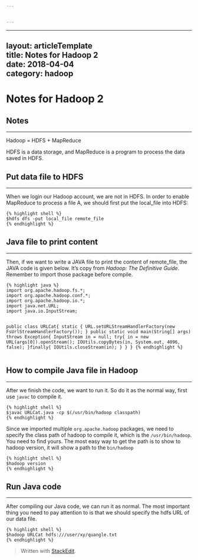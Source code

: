 ```yaml
---


---
```


<hr>
<h2 id="layout-articletemplatetitle-notes-for-hadoop-2date-2018-04-04category-hadoop">layout: articleTemplate<br>
title: Notes for Hadoop 2<br>
date: 2018-04-04<br>
category: hadoop</h2>
<h1 id="notes-for-hadoop-2">Notes for Hadoop 2</h1>
<h2 id="notes">Notes</h2>
<hr>
<p>Hadoop = HDFS  + MapReduce</p>
<p>HDFS is a data storage, and MapReduce is a program to process the data saved in HDFS.</p>
<h2 id="put-data-file-to-hdfs">Put data file to HDFS</h2>
<hr>
<p>When we login our Hadoop account, we are not in HDFS. In order to enable MapReduce to process a file A, we should first put the local_file into HDFS:</p>
<pre><code>{% highlight shell %}
$hdfs dfs -put local_file remote_file
{% endhighlight %}
</code></pre>
<h2 id="java-file-to-print-content">Java file to print content</h2>
<hr>
<p>Then, if we want to write a JAVA file to print the content of remote_file, the JAVA code is given below. It’s copy from <em>Hadoop: The Definitive Guide</em>. Remember to import those package before compile.</p>
<pre><code>{% highlight java %}
import org.apache.hadoop.fs.*;
import org.apache.hadoop.conf.*;
import org.apache.hadoop.io.*;
import java.net.URL;
import java.io.InputStream;

public class URLCat{
	static {
	URL.setURLStreamHandlerFactory(new FsUrlStreamHandlerFactory());
	}
	public static void main(String[] args) throws Exception{
		InputStream in = null;
		try{
			in = new URL(args[0]).openStream();
			IOUtils.copyBytes(in, System.out, 4096, false);
		}finally{
			IOUtils.closeStream(in);
		}
	}
}
{% endhighlight %}
</code></pre>
<h2 id="how-to-compile-java-file-in-hadoop">How to compile Java file in Hadoop</h2>
<hr>
<p>After we finish the code, we want to run it. So do it as the normal way, first use <code>javac</code> to compile it.</p>
<pre><code>{% highlight shell %}
$javac URLCat.java -cp $(/usr/bin/hadoop classpath)
{% endhighlight %}
</code></pre>
<p>Since we imported multiple <code>org.apache.hadoop</code> packages, we need to specify the class path of hadoop to compile it, which is the <code>/usr/bin/hadoop</code>. You need to find yours. The most easy way to get the path is to show to hadoop version, it will show a path to the <code>bin/hadoop</code></p>
<pre><code>{% highlight shell %}
$hadoop version
{% endhighlight %}
</code></pre>
<h2 id="run-java-code">Run Java code</h2>
<hr>
<p>After compiling our Java code, we can run it as normal. The most important thing you need to pay attention to is that we should specify the hdfs URL of our data file.</p>
<pre><code>{% highlight shell %}
$hadoop URLCat hdfs:///user/xy/quangle.txt
{% endhighlight %}
</code></pre>
<blockquote>
<p>Written with <a href="https://stackedit.io/">StackEdit</a>.</p>
</blockquote>


